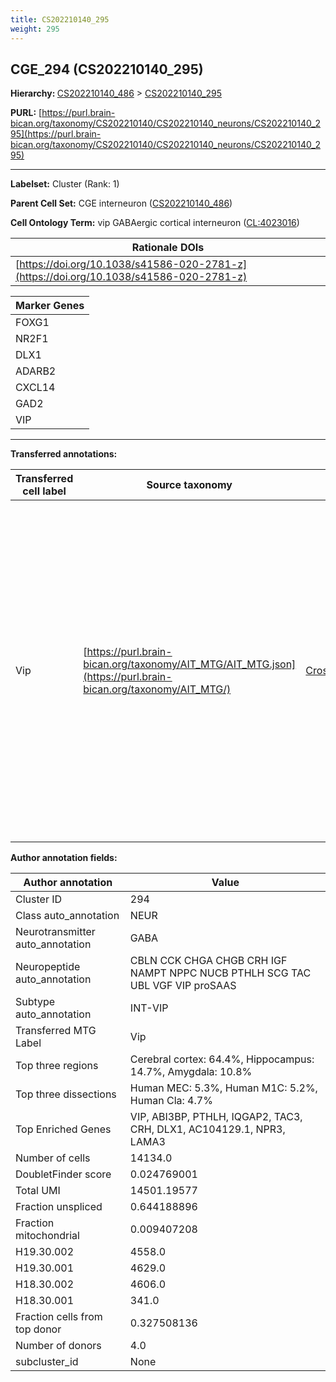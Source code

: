 ```yaml
---
title: CS202210140_295
weight: 295
---
```

## CGE_294 (CS202210140_295)
<b>Hierarchy: </b>
[CS202210140_486](../CS202210140_486) >
[CS202210140_295](../CS202210140_295)

**PURL:** [https://purl.brain-bican.org/taxonomy/CS202210140/CS202210140_neurons/CS202210140_295](https://purl.brain-bican.org/taxonomy/CS202210140/CS202210140_neurons/CS202210140_295)

---


**Labelset:** Cluster (Rank: 1)

**Parent Cell Set:** CGE interneuron ([CS202210140_486](../CS202210140_486))



**Cell Ontology Term:**  vip GABAergic cortical interneuron ([CL:4023016](https://www.ebi.ac.uk/ols/ontologies/cl/terms?obo_id=CL:4023016)) 

| Rationale DOIs |
|----------------|
|[https://doi.org/10.1038/s41586-020-2781-z](https://doi.org/10.1038/s41586-020-2781-z)|

[MARKER GENES.]: #


| Marker Genes |
|--------------|
|FOXG1|
|NR2F1|
|DLX1|
|ADARB2|
|CXCL14|
|GAD2|
|VIP|

---

[TRANSFERRED ANNOTATIONS.]: #


**Transferred annotations:**

| Transferred cell label | Source taxonomy | Source node accession | Algorithm name | Comment |
|------------------------|-----------------|-----------------------|----------------|---------|
|Vip|[https://purl.brain-bican.org/taxonomy/AIT_MTG/AIT_MTG.json](https://purl.brain-bican.org/taxonomy/AIT_MTG/)|[CrossArea_subclass:082c817b6f](https://purl.brain-bican.org/taxonomy/AIT_MTG/CrossArea_subclass_082c817b6f)||We performed PCA (50 components) on our full dataset, trained a random forest classifier (scikit-learn, class_ weight=‘balanced’, max_depth=50) on the MTG labels, and then predicted labels for all cells. We labeled each cluster with the mode of its constituent cells if two conditions were met: more than 0.8 of predicted labels matched the mode, and the mean probability of these pre- dictions was greater than 0.8.|

[AUTHOR ANNOTATION FIELDS.]: #


**Author annotation fields:**

| Author annotation | Value |
|-------------------|-------|
|Cluster ID|294|
|Class auto_annotation|NEUR|
|Neurotransmitter auto_annotation|GABA|
|Neuropeptide auto_annotation|CBLN CCK CHGA CHGB CRH IGF NAMPT NPPC NUCB PTHLH SCG TAC UBL VGF VIP proSAAS|
|Subtype auto_annotation|INT-VIP|
|Transferred MTG Label|Vip|
|Top three regions|Cerebral cortex: 64.4%, Hippocampus: 14.7%, Amygdala: 10.8%|
|Top three dissections|Human MEC: 5.3%, Human M1C: 5.2%, Human Cla: 4.7%|
|Top Enriched Genes|VIP, ABI3BP, PTHLH, IQGAP2, TAC3, CRH, DLX1, AC104129.1, NPR3, LAMA3|
|Number of cells|14134.0|
|DoubletFinder score|0.024769001|
|Total UMI|14501.19577|
|Fraction unspliced|0.644188896|
|Fraction mitochondrial|0.009407208|
|H19.30.002|4558.0|
|H19.30.001|4629.0|
|H18.30.002|4606.0|
|H18.30.001|341.0|
|Fraction cells from top donor|0.327508136|
|Number of donors|4.0|
|subcluster_id|None|
